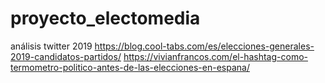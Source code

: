 # proyecto_electomedia

análisis twitter 2019 
https://blog.cool-tabs.com/es/elecciones-generales-2019-candidatos-partidos/
https://vivianfrancos.com/el-hashtag-como-termometro-politico-antes-de-las-elecciones-en-espana/
